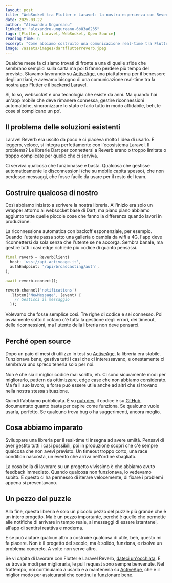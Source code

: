 ```yaml
---
layout: post
title: "WebSocket tra Flutter e Laravel: la nostra esperienza con Reverb"
date: 2025-03-22
author: "Alexandru Ungureanu"
linkedin: "alexandru-ungureanu-6b83a6235"
tags: [Flutter, Laravel, WebSocket, Open Source]
reading_time: 6
excerpt: "Come abbiamo costruito una comunicazione real-time tra Flutter e Laravel per ActiveAge, e perché abbiamo deciso di rendere open source la libreria."
image: /assets/images/dartflutterreverb.jpeg
---
```


Qualche mese fa ci siamo trovati di fronte a una di quelle sfide che sembrano semplici sulla carta ma poi ti fanno perdere più tempo del previsto. Stavamo lavorando su [ActiveAge](https://web.activeage.it/), una piattaforma per il benessere degli anziani, e avevamo bisogno di una comunicazione real-time tra la nostra app Flutter e il backend Laravel.

Sì, lo so, websocket è una tecnologia che esiste da anni. Ma quando hai un'app mobile che deve rimanere connessa, gestire riconnessioni automatiche, sincronizzare lo stato e farlo tutto in modo affidabile, beh, le cose si complicano un po'.

## Il problema delle soluzioni esistenti

Laravel Reverb era uscito da poco e ci piaceva molto l'idea di usarlo. È leggero, veloce, si integra perfettamente con l'ecosistema Laravel. Il problema? Le librerie Dart per connettersi a Reverb erano o troppo limitate o troppo complicate per quello che ci serviva.

Ci serviva qualcosa che funzionasse e basta. Qualcosa che gestisse automaticamente le disconnessioni (che su mobile capita spesso), che non perdesse messaggi, che fosse facile da usare per il resto del team.

## Costruire qualcosa di nostro

Così abbiamo iniziato a scrivere la nostra libreria. All'inizio era solo un wrapper attorno ai websocket base di Dart, ma piano piano abbiamo aggiunto tutte quelle piccole cose che fanno la differenza quando lavori in produzione.

La riconnessione automatica con backoff esponenziale, per esempio. Quando l'utente passa sotto una galleria o cambia da wifi a 4G, l'app deve riconnettersi da sola senza che l'utente se ne accorga. Sembra banale, ma gestire tutti i casi edge richiede più codice di quanto pensassi.

```dart
final reverb = ReverbClient(
  host: 'wss://api.activeage.it',
  authEndpoint: '/api/broadcasting/auth',
);

await reverb.connect();

reverb.channel('notifications')
  .listen('NewMessage', (event) {
    // Gestisci il messaggio
  });
```

Volevamo che fosse semplice così. Tre righe di codice e sei connesso. Poi ovviamente sotto il cofano c'è tutta la gestione degli errori, dei timeout, delle riconnessioni, ma l'utente della libreria non deve pensarci.

## Perché open source

Dopo un paio di mesi di utilizzo in test su [ActiveAge](https://web.activeage.it/), la libreria era stabile. Funzionava bene, gestiva tutti i casi che ci interessavano, e onestamente ci sembrava uno spreco tenerla solo per noi.

Non è che sia il miglior codice mai scritto, eh. Ci sono sicuramente modi per migliorarlo, pattern da ottimizzare, edge case che non abbiamo considerato. Ma fa il suo lavoro, e forse può essere utile anche ad altri che si trovano nella nostra stessa situazione.

Quindi l'abbiamo pubblicata. È su [pub.dev](https://pub.dev/packages/laravel_reverb), il codice è su [GitHub](https://github.com/Oltrematica/laravel_reverb), documentato quanto basta per capire come funziona. Se qualcuno vuole usarla, perfetto. Se qualcuno trova bug o ha suggerimenti, ancora meglio.

## Cosa abbiamo imparato

Sviluppare una libreria per il real-time ti insegna ad avere umiltà. Pensavi di aver gestito tutti i casi possibili, poi in produzione scopri che c'è sempre qualcosa che non avevi previsto. Un timeout troppo corto, una race condition nascosta, un evento che arriva nell'ordine sbagliato.

La cosa bella di lavorare su un progetto vivissimo è che abbiamo avuto feedback immediato. Quando qualcosa non funzionava, lo vedevamo subito. E questo ci ha permesso di iterare velocemente, di fixare i problemi appena si presentavano.

## Un pezzo del puzzle

Alla fine, questa libreria è solo un piccolo pezzo del puzzle più grande che è un intero progetto. Ma è un pezzo importante, perché è quello che permette alle notifiche di arrivare in tempo reale, ai messaggi di essere istantanei, all'app di sentirsi reattiva e moderna.

E se può aiutare qualcun altro a costruire qualcosa di utile, beh, questo mi fa piacere. Non è il progetto del secolo, ma è solido, funziona, e risolve un problema concreto. A volte non serve altro.

Se vi capita di lavorare con Flutter e Laravel Reverb, [dateci un'occhiata](https://github.com/Oltrematica/laravel_reverb). E se trovate modi per migliorarla, le pull request sono sempre benvenute. Nel frattempo, noi continuiamo a usarla e a mantenerla su [ActiveAge](https://web.activeage.it/), che è il miglior modo per assicurarsi che continui a funzionare bene.
